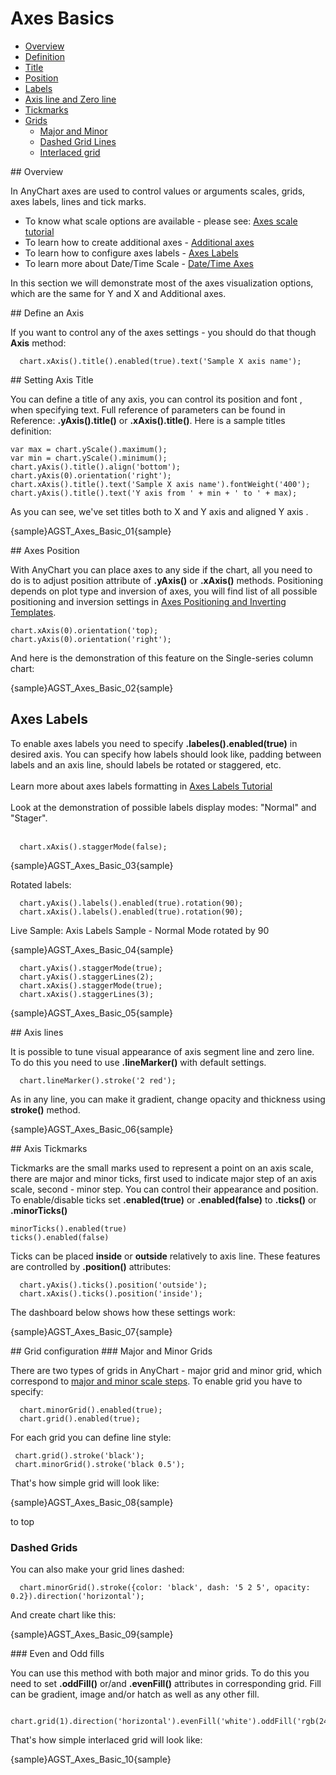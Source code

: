 # Axes Basics

              
* [Overview](#overview)
* [Definition](#definition)
* [Title](#title)
* [Position](#position)
* [Labels](#labels)
* [Axis line and Zero line](#axis-lines)
* [Tickmarks](#tickmarks)
* [Grids](#grids)
  * [Major and Minor](#grids)
  * [Dashed Grid Lines](#dashed)
  * [Interlaced grid](#interlace)
<!--* [Keywords Reference](#keywords)-->

<a name="overview"/>
## Overview
   
In AnyChart axes are used to control values or arguments scales, grids, axes labels, lines and tick marks.
   
* To know what scale options are available - please see: [Axes scale tutorial](Axes-Scales)
* To learn how to create additional axes - [Additional axes](Additional-Axes)
* To learn how to configure axes labels - [Axes Labels](axes-labels-text-formatting)
* To learn more about Date/Time Scale - [Date/Time Axes](DateTime-Axes)

In this section we will demonstrate most of the axes visualization options, which are the same for Y and X and Additional axes.

<a name="definition"/>
## Define an Axis

If you want to control any of the axes settings - you should do that though **Axis** method:

```
  chart.xAxis().title().enabled(true).text('Sample X axis name');
```
<a name="title"/>
## Setting Axis Title

You can define a title of any axis, you can control its position and font <!--and use keywords-->, when specifying text. Full reference of parameters can be found in Reference: **.yAxis().title()** or **.xAxis().title()**. Here is a sample titles definition:

```
var max = chart.yScale().maximum();
var min = chart.yScale().minimum();
chart.yAxis().title().align('bottom');
chart.yAxis(0).orientation('right');
chart.xAxis().title().text('Sample X axis name').fontWeight('400');
chart.yAxis().title().text('Y axis from ' + min + ' to ' + max);
```

As you can see, we've set titles both to X and Y axis <!--made X axis title bold-->and aligned Y axis <!--and used {%DataPlotYMax} and %DataPlotYMin keywords-->.

<!--Full reference of available keywords is available in the end of this article: Keywords reference.

General formatting questions are answered in Text Formatting and Keywords section.

Learn how to format keywords in Number Formatting section.-->

{sample}AGST\_Axes\_Basic\_01{sample}

<a name="position"/>
## Axes Position

With AnyChart you can place axes to any side if the chart, all you need to do is to adjust position attribute of **.yAxis()** or **.xAxis()** methods. Positioning depends on plot type and inversion of axes, you will find list of all possible positioning and inversion settings in [Axes Positioning and Inverting Templates](Axes-Positioning).
```
chart.xAxis(0).orientation('top);
chart.yAxis(0).orientation('right');
```
And here is the demonstration of this feature on the Single-series column chart:

{sample}AGST\_Axes\_Basic\_02{sample}
<a name="labels"/>
## Axes Labels

To enable axes labels you need to specify **.labeles().enabled(true)** in desired axis. You can specify how labels should look like, padding between labels and an axis line, should labels be rotated or staggered, etc.
<br/><br/>
Learn more about axes labels formatting in [Axes Labels Tutorial](Axes_Labels_Tutorial)
<br/><br/>
Look at the demonstration of possible labels display modes: "Normal" and "Stager".
<br/><br/>
```
  chart.xAxis().staggerMode(false);
```
{sample}AGST\_Axes\_Basic\_03{sample}

Rotated labels:
```
  chart.yAxis().labels().enabled(true).rotation(90);
  chart.xAxis().labels().enabled(true).rotation(90);
```

Live Sample:  Axis Labels Sample - Normal Mode rotated by 90

{sample}AGST\_Axes\_Basic\_04{sample}

```  
  chart.yAxis().staggerMode(true);
  chart.yAxis().staggerLines(2);
  chart.xAxis().staggerMode(true);
  chart.xAxis().staggerLines(3);
```
 

{sample}AGST\_Axes\_Basic\_05{sample}


<a name="axis-lines"/>
## Axis lines

It is possible to tune visual appearance of axis segment line and zero line. To do this you need to use **.lineMarker()** with default settings.

```
  chart.lineMarker().stroke('2 red');    
```
As in any line, you can make it gradient, change opacity and thickness using **stroke()** method. <!--[Link in need]Read more about lines in [Borders and Lines](Lines-Border-Settings):[/link]-->

{sample}AGST\_Axes\_Basic\_06{sample}

<a name="tickmarks"/>
## Axis Tickmarks

Tickmarks are the small marks used to represent a point on an axis scale, there are major and minor ticks, first used to indicate major step of an axis scale, second - minor step. You can control their appearance and position. To enable/disable ticks set **.enabled(true)** or **.enabled(false)** to **.ticks()** or **.minorTicks()**

```
minorTicks().enabled(true)
ticks().enabled(false)
```
Ticks can be placed **inside** or **outside** relatively to axis line. These features are controlled by **.position()** attributes:

```
  chart.yAxis().ticks().position('outside');
  chart.xAxis().ticks().position('inside');
```
The dashboard below shows how these settings work:

{sample}AGST\_Axes\_Basic\_07{sample}


<a name="grids"/>
## Grid configuration
<a name="grids"/>
### Major and Minor Grids

There are two types of grids in AnyChart - major grid and minor grid, which correspond to [major and minor scale steps](Axes-Scales). To enable grid you have to specify:

```
  chart.minorGrid().enabled(true);
  chart.grid().enabled(true);
```
For each grid you can define line style:

```
 chart.grid().stroke('black');
 chart.minorGrid().stroke('black 0.5');
```
That's how simple grid will look like:

{sample}AGST\_Axes\_Basic\_08{sample}

to top
<a name="dashed"/>
### Dashed Grids

You can also make your grid lines dashed:

```
  chart.minorGrid().stroke({color: 'black', dash: '5 2 5', opacity: 0.2}).direction('horizontal');
```
And create chart like this:

{sample}AGST\_Axes\_Basic\_09{sample}

<a name="interlace"/>
### Even and Odd fills

You can use this method with both major and minor grids. To do this you need to set **.oddFill()** or/and **.evenFill()** attributes in corresponding grid. Fill can be gradient, image and/or hatch as well as any other fill.

```
    chart.grid(1).direction('horizontal').evenFill('white').oddFill('rgb(244,245,255');
```

That's how simple interlaced grid will look like:

{sample}AGST\_Axes\_Basic\_10{sample}
<!--
<a name="keywords"/>
### Keywords Reference

This table list all built-in keywords that can be used in axes titles formatting.

Keyword	Description
{%DataPlotYSum}	The sum of all the points y values.
{%DataPlotXSum}	The sum of all the points x values (Scatter plot charts).
{%DataPlotBubbleSizeSum}	The sum of all the points bubble sizes (Bubble chart).
{%DataPlotYMax}	The maximal of all the points y values.
{%DataPlotYMin}	The minimal of all the points y values.
{%DataPlotXMax}	The maximal of all the points x values (Scatter plot chart).
{%DataPlotXMin}	The minimal of all the points x values (Scatter plot chart).
{%DataPlotBubbleMaxSize}	The maximal of all the points bubble sizes (Bubble chart).
{%DataPlotBubbleMinSize}	The minimal of all the points bubble sizes (Bubble chart).
{%DataPlotXAverage}	The average x value of all the points (Scatter plot charts).
{%DataPlotYAverage}	The average y value of all the points.
{%DataPlotBubbleSizeAverage}	The average bubble size of all the points (Scatter plot charts).
{%DataPlotMaxYValuePointName}	The name of the point with a maximal of all the points y values.
{%DataPlotMinYValuePointName}	The name of the point with a minimal of all the points y values.
{%DataPlotMaxYValuePointSeriesName}	The name of the series with a maximal of all the points y values.
{%DataPlotMinYValuePointSeriesName}	The name of the series with a minimal of all the points y values.
{%DataPlotMaxYSumSeriesName}	The name of the series with a maximal sum of the points y values.
{%DataPlotMinYSumSeriesName}	The name of the series with a minimal sum of the points y values.
{%DataPlotYRangeMax}	The maximal of the ranges of the points within the chart.
{%DataPlotYRangeMin}	The minimal of the ranges of the points within the chart.
{%DataPlotYRangeSum}	The sum of the ranges of the points within the chart.
{%DataPlotPointCount}	The number of the points within the chart.
{%DataPlotSeriesCount}	The number of the series within the chart.
Axis
This table list all built-in keywords that provide axis data and axis-related precalculated values.

Keyword	Description
{%AxisSum}	The sum of all values of all points in series that are bound to this axis.
{%AxisBubbleSizeSum}	The sum of all bubble sizes of all points in series that are bound to this axis.
{%AxisMax}	The maximal value of all points in series that are bound to this axis.
{%AxisMin}	The minimal value of all points in series that are bound to this axis.
{%AxisScaleMax}	The maximal scale value.
{%AxisScaleMin}	The minimal scale value.
{%AxisBubbleSizeMax}	The maximal bubble size of all points in series that are bound to this axis.
{%AxisBubbleSizeMin}	The minimal bubble size of all points in series that are bound to this axis.
{%AxisAverage}	The average value of all points in series that are bound to this axis.
{%AxisMedian}	The median value of all points in series that are bound to this axis.
{%AxisMode}	The mode value of all points in series that are bound to this axis.
{%AxisName}	The name of the axis.
 -->
